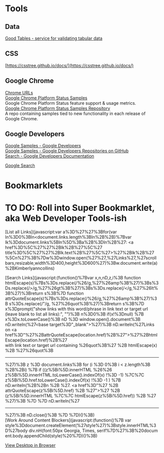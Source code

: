 # Tools  

## Data  
[Good Tables - service for validating tabular data](http://goodtables.okfnlabs.org/)  

## CSS  

[https://csstree.github.io/docs/](https://csstree.github.io/docs/)

## Google Chrome  

[Chrome URLs](chrome-urls.md)  
[Google Chrome Platform Status Samples](https://www.chromestatus.com/samples)  
Google Chrome Platform Status feature support & usage metrics.  
[Google Chrome Platform Status Samples Repository](https://github.com/GoogleChrome/samples)  
A repo containing samples tied to new functionality in each release of Google Chrome.  




## Google Developers  
[Google Samples - Google Developers](https://googlesamples.github.io/)  
[Google Samples - Google Developers Repositories on GitHub](https://github.com/googlesamples)  
[Search - Google Developers Documentation](https://developers.google.com/search/)  

[Google Search](google-search.md)  



# Bookmarklets  

# TO DO: Roll into Super Bookmarklet, aka Web Developer Tools-ish  

[List all Links](javascript:var a%3D%27%27%3Bfor(var ln%3D0%3Bln<document.links.length%3Bln%2B%2B)%7Bvar lk%3Ddocument.links%5Bln%5D%3Ba%2B%3Dln%2B%27: <a href%3D%5C%27%27%2Blk%2B%27%5C%27 title%3D%5C%27%27%2Blk.text%2B%27%5C%27>%27%2Blk%2B%27</a><br>%5Cn%27%3B%7Dw%3Dwindow.open(%27%27,%27Links%27,%27scrollbars,resizable,width%3D400,height%3D600%27)%3Bw.document.write(a)%2BKimberlyanncollins)  

[Search Links](javascript:(function()%7Bvar x,n,nD,z,i%3B function htmlEscape(s)%7Bs%3Ds.replace(/%26/g,%27%26amp%3B%27)%3Bs%3Ds.replace(/>/g,%27%26gt%3B%27)%3Bs%3Ds.replace(/</g,%27%26lt%3B%27)%3Breturn s%3B%7D function attrQuoteEscape(s)%7Bs%3Ds.replace(/%26/g,%27%26amp%3B%27)%3B s%3Ds.replace(/"/g, %27%26quot%3B%27)%3Breturn s%3B%7D x%3Dprompt("show links with this word/phrase in link text or target url (leave blank to list all links):", "")%3B n%3D0%3B if(x!%3Dnull) %7B x%3Dx.toLowerCase()%3B nD %3D window.open().document%3B nD.writeln(%27<html><head><title>Links containing "%27%2BhtmlEscape(x)%2B%27"</title><base target%3D"_blank"></head><body>%27)%3B nD.writeln(%27Links on <a href%3D"%27%2BattrQuoteEscape(location.href)%2B%27">%27%2BhtmlEscape(location.href)%2B%27</a><br> with link text or target url containing %26quot%3B%27 %2B htmlEscape(x) %2B %27%26quot%3B<br><hr>%27)%3B z %3D document.links%3B for (i %3D 0%3B i < z.length%3B %2B%2Bi) %7B if ((z%5Bi%5D.innerHTML %26%26 z%5Bi%5D.innerHTML.toLowerCase().indexOf(x) !%3D -1) %7C%7C z%5Bi%5D.href.toLowerCase().indexOf(x) !%3D -1 ) %7B nD.writeln(%2B%2Bn %2B %27. <a href%3D"%27 %2B attrQuoteEscape(z%5Bi%5D.href) %2B %27">%27 %2B (z%5Bi%5D.innerHTML %7C%7C htmlEscape(z%5Bi%5D.href)) %2B %27</a><br>%27)%3B %7D %7D nD.writeln(%27<hr></body></html>%27)%3B nD.close()%3B %7D %7D)()%3B)  
[Work Around Content Blockers](javascript:(function()%7B var style%3Ddocument.createElement(%27style%27)%3Bstyle.innerHTML%3D%27body&nbsp;div.nH&#123;font:50px&nbsp;Georgia,&nbsp;Times,&nbsp;serif%7D%27%3B%20document.body.appendChild(style)%20%7D)()%3B)  

[View Desktop in Browser](file:///Users/albert/Desktop/)  

